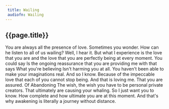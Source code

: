 ```yaml
---
 title: Wailing
 audiofn: Wailing
---
```


## {{page.title}}

You are always all the presence of love. Sometimes you wonder. How can
he listen to all of us wailing? Well, I hear it. But what I experience
is the love that you are and the love that you are perfectly being at
every moment. You could say Is the ongoing reassurance that you are
providing me with that says What you're believing Isn't harming you at
all. You haven't been able to make your imaginations real. And so I
know. Because of the impeccable love that each of you cannot stop being.
And that is loving me. That you are assured. Of Abandoning The wish, the
wish you have to be personal private creators. That ultimately are
causing your whaling. So I just want you to know. How complete and how
ultimate you are at this moment. And that's why awakening is literally a
journey without distance.

